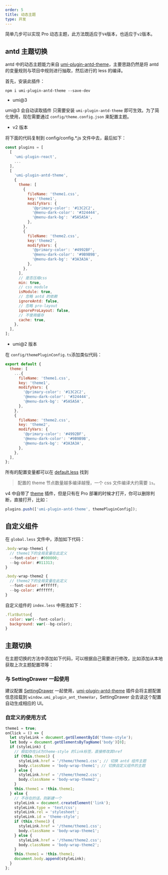 ```yaml
---
order: 5
title: 动态主题
type: 开发
---
```


简单几步可以实现 Pro 动态主题，此方法既适应于`V4`版本，也适应于`v2`版本。

## antd 主题切换

antd 中的动态主题能力来自 [umi-plugin-antd-theme](https://github.com/chenshuai2144/umi-plugin-antd-theme)，主要思路仍然是将 antd 的变量规则与项目中规则进行抽取，然后进行的 less 的编译。

首先，安装此插件：

```
npm i umi-plugin-antd-theme --save-dev
```

- umi@3

umi@3 会自动读取插件 只需要安装 `umi-plugin-antd-theme` 即可生效。为了简化使用，现在需要通过 `config/theme.config.json` 来配置主题。

- v2 版本

将下面的代码复制到 config/config.\*.js 文件中去，最后如下：

```js
const plugins = [
  [
    'umi-plugin-react',
    ...
  ],
  [
    'umi-plugin-antd-theme',
    {
      theme: [
        {
          fileName: 'theme1.css',
          key:'theme1',
          modifyVars: {
            '@primary-color': '#13C2C2',
            '@menu-dark-color': '#324444',
            '@menu-dark-bg': '#5A5A5A',
          },
        },
        {
          fileName: 'theme2.css',
          key:'theme2',
          modifyVars: {
            '@primary-color': '#4992BF',
            '@menu-dark-color': '#9B9B9B',
            '@menu-dark-bg': '#3A3A3A',
          },
        },
      ],
      // 是否压缩css
      min: true,
      // css module
      isModule: true,
      // 忽略 antd 的依赖
      ignoreAntd: false,
      // 忽略 pro-layout
      ignoreProLayout: false,
      // 不使用缓存
      cache: true,
    },
  ],
];
```

- umi@2 版本

在 `config/themePluginConfig.ts`添加类似代码：

```js
export default {
  theme: [
    ...{
      fileName: 'theme1.css',
      key: 'theme1',
      modifyVars: {
        '@primary-color': '#13C2C2',
        '@menu-dark-color': '#324444',
        '@menu-dark-bg': '#5A5A5A',
      },
    },
    {
      fileName: 'theme2.css',
      key: 'theme2',
      modifyVars: {
        '@primary-color': '#4992BF',
        '@menu-dark-color': '#9B9B9B',
        '@menu-dark-bg': '#3A3A3A',
      },
    },
  ],
};
```

所有的配置变量都可以在 [default.less](https://github.com/ant-design/ant-design/blob/master/components/style/themes/default.less) 找到

> 配置的 theme 节点数量越多编译越慢，一个 css 文件编译大约需要 `1s`。

v4 中自带了 [theme](https://github.com/ant-design/ant-design-pro/blob/b60aa50f9b17ef222accfabaa493d58d2c8367b3/config/config.ts#L63) 插件，但是只有在 Pro 部署的时候才打开，你可以删除判断，直接打开，比如：

```js
plugins.push(['umi-plugin-antd-theme', themePluginConfig]);
```

## 自定义组件

在 `global.less` 文件中，添加如下代码：

```js
.body-wrap-theme1 {
  // theme1下的全局变量在此定义
  --font-color: #000000;
  --bg-color: #011313;
}

.body-wrap-theme2 {
  // theme2下的全局变量在此定义
  --font-color: #ffffff;
  --bg-color: #ffffff;
}
```

自定义组件的 `index.less` 中用法如下：

```js
.flatButton{
  color: var(--font-color);
  background: var(--bg-color);
}
```

## 主题切换

在主题切换的方法中添加如下代码，可以根据自己需要进行修改，比如添加从本地获取上次主题配置项等：

### 与 SettingDrawer 一起使用

建议配置 [SettingDrawer](https://github.com/ant-design/ant-design-pro-layout#settingdrawer) 一起使用，[umi-plugin-antd-theme](https://github.com/chenshuai2144/umi-plugin-antd-theme) 插件会将主题配置信息挂载到 `window.umi_plugin_ant_themeVar`，SettingDrawer 会去读这个配置自动生成相应的 UI。

### 自定义的使用方式

```js
theme1 = true;
onClick = () => {
  let styleLink = document.getElementById('theme-style');
  let body = document.getElementsByTagName('body')[0];
  if (styleLink) {
    // 假如存在id为theme-style 的link标签，直接修改其href
    if (this.theme1) {
      styleLink.href = '/theme/theme1.css'; // 切换 antd 组件主题
      body.className = 'body-wrap-theme1'; // 切换自定义组件的主题
    } else {
      styleLink.href = '/theme/theme2.css';
      body.className = 'body-wrap-theme2';
    }
    this.theme1 = !this.theme1;
  } else {
    // 不存在的话，则新建一个
    styleLink = document.createElement('link');
    styleLink.type = 'text/css';
    styleLink.rel = 'stylesheet';
    styleLink.id = 'theme-style';
    if (this.theme1) {
      styleLink.href = '/theme/theme1.css';
      body.className = 'body-wrap-theme1';
    } else {
      styleLink.href = '/theme/theme2.css';
      body.className = 'body-wrap-theme2';
    }
    this.theme1 = !this.theme1;
    document.body.append(styleLink);
  }
};
```
